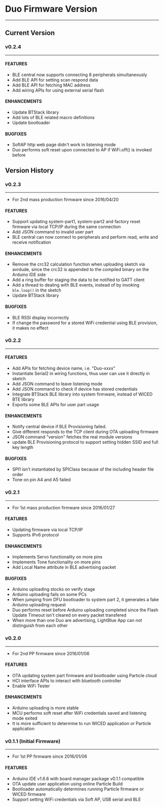 # Duo Firmware Version
---


## Current Version

### v0.2.4
---

#### FEATURES

- BLE central now supports connecting 8 peripherals simultaneously
- Add BLE API for setting scan respond data
- Add BLE API for fetching MAC address
- Add wiring APIs for using external serial flash

#### ENHANCEMENTS

- Update BTStack library
- Add lots of BLE related macro definitions
- Update bootloader

#### BUGFIXES

- SoftAP http web page didn't work in listening mode
- Duo performs soft reset upon connected to AP if WiFi.off() is invoked before


## Version History

### v0.2.3
---

- For 2nd mass production firmware since 2016/04/20

#### FEATURES

- Support updating system-part1, system-part2 and factory reset firmware via local TCP/IP during the same connection
- Add JSON command to invalid user part
- BLE central can now connect to peripherals and perform read, write and receive notification 

#### ENHANCEMENTS

- Remove the crc32 calculation function when uploading sketch via avrdude, since the crc32 is appended to the compiled binary on the Arduino IDE side
- Add a ring buffer for staging the data to be notified to GATT client
- Add a thread to dealing with BLE events, instead of by invoking `ble.loop()` in the sketch
- Update BTStack library

#### BUGFIXES

- BLE RSSI display incorrectly
- If change the password for a stored WiFi credential using BLE provision, it makes no effect

### v0.2.2   
---

#### FEATURES

- Add APIs for fetching device name, i.e. "Duo-xxxx"
- Instantiate Serial2 in wiring functions, thus user can use it directly in sketch
- Add JSON command to leave listening mode
- Add JSON command to check if device has stored credentials
- Integrate BTStack BLE library into system firmware, instead of WICED BTE library
- Exports some BLE APIs for user part usage

#### ENHANCEMENTS

- Notify central device if BLE Provisioning failed.
- Give different responds to the TCP client during OTA uploading firmware
- JSON command "version" fetches the real module versions
- update BLE Provisioning protocol to support setting hidden SSID and full key length 

#### BUGFIXES

- SPI1 isn't instantiated by SPIClass because of the including header file order
- Tone on pin A4 and A5 failed

### v0.2.1
---

- For 1st mass production firmware since 2016/01/27

#### FEATURES

- Updating firmware via local TCP/IP
- Supports IPv6 protocol

#### ENHANCEMENTS

- Implements Servo functionality on more pins
- Implements Tone functionality on more pins
- Add Local Name attribute in BLE advertising packet

#### BUGFIXES

- Arduino uploading stocks on verify stage
- Arduino uploading fails on some PCs
- When jumping from DFU bootloader to system part 2, it generates a fake Arduino uploading request
- Duo performs reset before Arduino uploading completed since the Flash Update Timeout isn't cleared on every packet transfered
- When more than one Duo are advertising, LightBlue App can not distinguish from each other

### v0.2.0
---

- For 2nd PP firmware since 2016/01/06

#### FEATURES

- OTA updating system part firmware and bootloader using Particle cloud
- HCI interface APIs to interact with bluetooth controller
- Enable WiFi Tester

#### ENHANCEMENTS

- Arduino uploading is more stable
- MCU performs soft reset after WiFi credentials saved and listening mode exited
- It is more sufficient to determine to run WICED application or Particle application

### v0.1.1 (Initial Firmware)
---

- For 1st PP firmware since 2016/01/06

#### FEATURES
- Arduino IDE v1.6.6 with board manager package v0.1.1 compatible
- OTA update  user application using online Particle Build
- Bootloader automatically determines running Particle firmware or WICED firmware
- Support setting WiFi credentials via Soft AP, USB serial and BLE